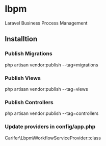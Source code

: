 # lbpm
Laravel Business Process Management

## Installtion
### Publish Migrations

php artisan vendor:publish --tag=migrations

### Publish Views 

php artisan vendor:publish --tag=views

### Publish Controllers

php artisan vendor:publish --tag=controllers

### Update providers in config/app.php

Carifer\Lbpm\WorkflowServiceProvider::class